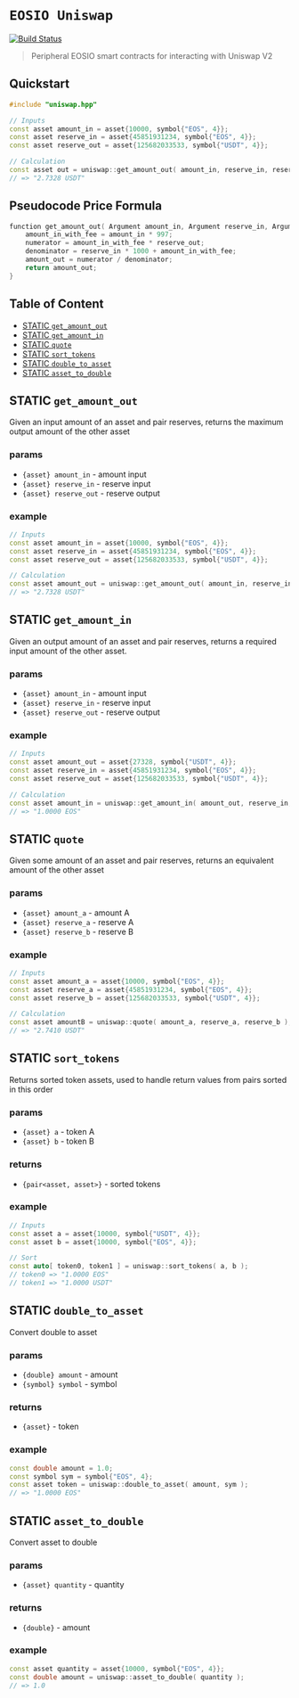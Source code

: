 # **`EOSIO Uniswap`**

[![Build Status](https://travis-ci.org/stableex/sx.uniswap.svg?branch=master)](https://travis-ci.org/stableex/sx.uniswap)

> Peripheral EOSIO smart contracts for interacting with Uniswap V2

## Quickstart

```c++
#include "uniswap.hpp"

// Inputs
const asset amount_in = asset{10000, symbol{"EOS", 4}};
const asset reserve_in = asset{45851931234, symbol{"EOS", 4}};
const asset reserve_out = asset{125682033533, symbol{"USDT", 4}};

// Calculation
const asset out = uniswap::get_amount_out( amount_in, reserve_in, reserve_out );
// => "2.7328 USDT"
```

## Pseudocode Price Formula

```c++
function get_amount_out( Argument amount_in, Argument reserve_in, Argument reserve_out ) {
    amount_in_with_fee = amount_in * 997;
    numerator = amount_in_with_fee * reserve_out;
    denominator = reserve_in * 1000 + amount_in_with_fee;
    amount_out = numerator / denominator;
    return amount_out;
}
```

## Table of Content

- [STATIC `get_amount_out`](#action-get_amount_out)
- [STATIC `get_amount_in`](#action-get_amount_in)
- [STATIC `quote`](#action-quote)
- [STATIC `sort_tokens`](#action-sort_tokens)
- [STATIC `double_to_asset`](#action-double_to_asset)
- [STATIC `asset_to_double`](#action-asset_to_double)

## STATIC `get_amount_out`

Given an input amount of an asset and pair reserves, returns the maximum output amount of the other asset

### params

- `{asset} amount_in` - amount input
- `{asset} reserve_in` - reserve input
- `{asset} reserve_out` - reserve output

### example

```c++
// Inputs
const asset amount_in = asset{10000, symbol{"EOS", 4}};
const asset reserve_in = asset{45851931234, symbol{"EOS", 4}};
const asset reserve_out = asset{125682033533, symbol{"USDT", 4}};

// Calculation
const asset amount_out = uniswap::get_amount_out( amount_in, reserve_in, reserve_out );
// => "2.7328 USDT"
```

## STATIC `get_amount_in`

Given an output amount of an asset and pair reserves, returns a required input amount of the other asset.

### params

- `{asset} amount_in` - amount input
- `{asset} reserve_in` - reserve input
- `{asset} reserve_out` - reserve output

### example

```c++
// Inputs
const asset amount_out = asset{27328, symbol{"USDT", 4}};
const asset reserve_in = asset{45851931234, symbol{"EOS", 4}};
const asset reserve_out = asset{125682033533, symbol{"USDT", 4}};

// Calculation
const asset amount_in = uniswap::get_amount_in( amount_out, reserve_in, reserve_out );
// => "1.0000 EOS"
```

## STATIC `quote`

Given some amount of an asset and pair reserves, returns an equivalent amount of the other asset

### params

- `{asset} amount_a` - amount A
- `{asset} reserve_a` - reserve A
- `{asset} reserve_b` - reserve B

### example

```c++
// Inputs
const asset amount_a = asset{10000, symbol{"EOS", 4}};
const asset reserve_a = asset{45851931234, symbol{"EOS", 4}};
const asset reserve_b = asset{125682033533, symbol{"USDT", 4}};

// Calculation
const asset amountB = uniswap::quote( amount_a, reserve_a, reserve_b );
// => "2.7410 USDT"
```

## STATIC `sort_tokens`

Returns sorted token assets, used to handle return values from pairs sorted in this order

### params

- `{asset} a` - token A
- `{asset} b` - token B

### returns

- `{pair<asset, asset>}` - sorted tokens

### example

```c++
// Inputs
const asset a = asset{10000, symbol{"USDT", 4}};
const asset b = asset{10000, symbol{"EOS", 4}};

// Sort
const auto[ token0, token1 ] = uniswap::sort_tokens( a, b );
// token0 => "1.0000 EOS"
// token1 => "1.0000 USDT"
```

## STATIC `double_to_asset`

Convert double to asset

### params

- `{double} amount` - amount
- `{symbol} symbol` - symbol

### returns

- `{asset}` - token

### example

```c++
const double amount = 1.0;
const symbol sym = symbol{"EOS", 4};
const asset token = uniswap::double_to_asset( amount, sym );
// => "1.0000 EOS"
```

## STATIC `asset_to_double`

Convert asset to double

### params

- `{asset} quantity` - quantity

### returns

- `{double}` - amount

### example

```c++
const asset quantity = asset{10000, symbol{"EOS", 4}};
const double amount = uniswap::asset_to_double( quantity );
// => 1.0
```